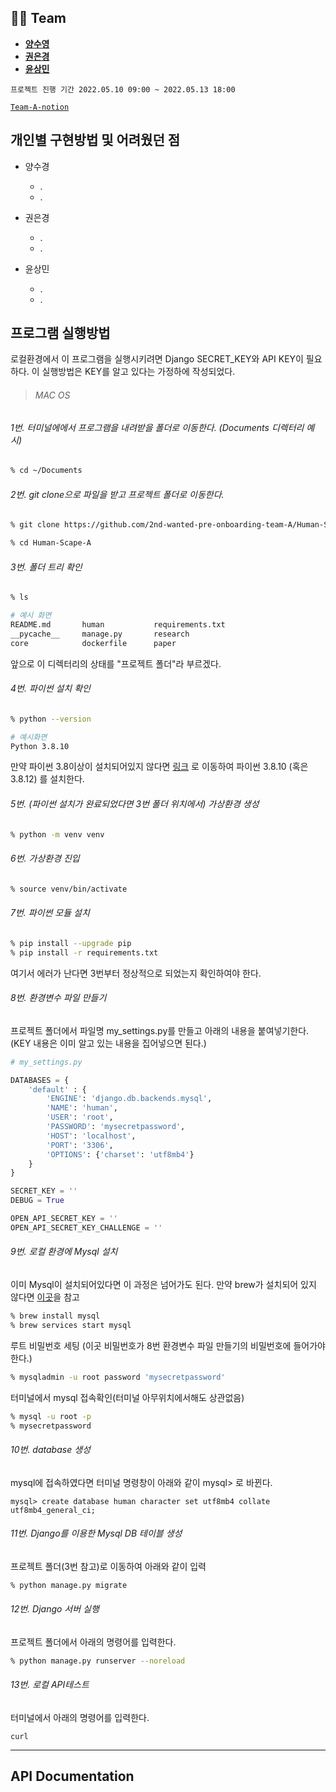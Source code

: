 ## 👩‍💻 Team

- **[양수영](https://github.com/tasddc1226)**
- **[권은경](https://github.com/fore0919)**
- **[윤상민](https://github.com/redtea89)**

```
프로젝트 진행 기간 2022.05.10 09:00 ~ 2022.05.13 18:00
```

[`Team-A-notion`](https://pretty-marlin-13a.notion.site/Team-A-03cf51c7174847ce88a6302e6939ea2a)



## 개인별 구현방법 및 어려웠던 점

- 양수경

  - .
  - .

  

- 권은경

  - .
  - .

  

- 윤상민

  - .
  - .



## 프로그램 실행방법

로컬환경에서 이 프로그램을 실행시키려면 Django SECRET_KEY와 API KEY이 필요하다. 이 실행방법은 KEY를 알고 있다는 가정하에 작성되었다. 



> ###### MAC OS



###### 1번. 터미널에에서 프로그램을 내려받을 폴더로 이동한다.  (Documents 디렉터리 예시)

```bash
% cd ~/Documents
```



###### 2번. git clone으로 파일을 받고 프로젝트 폴더로 이동한다. 

```bash
% git clone https://github.com/2nd-wanted-pre-onboarding-team-A/Human-Scape-A.git
```

```bash
% cd Human-Scape-A
```



###### 3번. 폴더 트리 확인

```bash
% ls

# 예시 화면
README.md		human			requirements.txt
__pycache__		manage.py		research
core			dockerfile		paper
```

앞으로 이 디렉터리의 상태를 "프로젝트 폴더"라 부르겠다. 



###### 4번. 파이썬 설치 확인

```bash
% python --version

# 예시화면
Python 3.8.10
```

만약 파이썬 3.8이상이 설치되어있지 않다면 [링크](https://www.python.org/downloads/) 로 이동하여 파이썬 3.8.10 (혹은 3.8.12) 를 설치한다. 



###### 5번. (파이썬 설치가 완료되었다면 3번 폴더 위치에서) 가상환경 생성

```bash
% python -m venv venv
```



###### 6번. 가상환경 진입

```bash
% source venv/bin/activate
```



###### 7번. 파이썬 모듈 설치

```bash
% pip install --upgrade pip
% pip install -r requirements.txt
```

여기서 에러가 난다면 3번부터 정상적으로 되었는지 확인하여야 한다. 



###### 8번. 환경변수 파일 만들기

프로젝트 폴더에서 파일명 my_settings.py를 만들고 아래의 내용을 붙여넣기한다. (KEY 내용은 이미 알고 있는 내용을 집어넣으면 된다.)

```python
# my_settings.py

DATABASES = {
    'default' : {
        'ENGINE': 'django.db.backends.mysql',
        'NAME': 'human',
        'USER': 'root',
        'PASSWORD': 'mysecretpassword',
        'HOST': 'localhost',
        'PORT': '3306',
		'OPTIONS': {'charset': 'utf8mb4'}
    }
}

SECRET_KEY = ''
DEBUG = True

OPEN_API_SECRET_KEY = ''
OPEN_API_SECRET_KEY_CHALLENGE = ''
```



###### 9번. 로컬 환경에 Mysql 설치

이미 Mysql이 설치되어있다면 이 과정은 넘어가도 된다. 만약 brew가 설치되어 있지 않다면 [이곳](https://brew.sh/index_ko)을 참고 

```bash
% brew install mysql
% brew services start mysql
```

루트 비밀번호 세팅 (이곳 비밀번호가 8번 환경변수 파일 만들기의 비밀번호에 들어가야한다.)

```bash
% mysqladmin -u root password 'mysecretpassword'
```

터미널에서 mysql 접속확인(터미널 아무위치에서해도 상관없음)

```bash
% mysql -u root -p
% mysecretpassword
```



###### 10번. database 생성

mysql에 접속하였다면 터미널 명령창이 아래와 같이 mysql> 로 바뀐다. 

```mysql
mysql> create database human character set utf8mb4 collate utf8mb4_general_ci;
```



###### 11번. Django를 이용한 Mysql DB 테이블 생성

프로젝트 폴더(3번 참고)로 이동하여 아래와 같이 입력

```bash
% python manage.py migrate
```



###### 12번. Django 서버 실행

프로젝트 폴더에서 아래의 명령어를 입력한다. 

```bash
% python manage.py runserver --noreload
```



###### 13번. 로컬 API테스트

터미널에서 아래의 명령어를 입력한다. 

```
curl
```



---



## API Documentation







